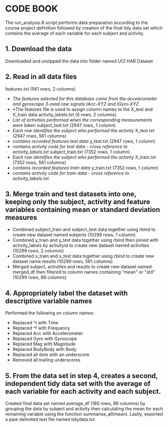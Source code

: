 # CODE BOOK
The run_analysis.R script performs data preparation according to the course project definition followed by creation of the final tidy data set which contains the average of each variable for each subject and activity.

## 1. Download the data
Downloaded and unzipped the data into folder named UCI HAR Dataset 

## 2. Read in all data files
features.txt (561 rows, 2 columns)
- *The features selected for this database come from the accelerometer and gyroscope 3-axial raw signals tAcc-XYZ and tGyro-XYZ*
- *The features file is used to assign column names to the X_test and X_train data
activity_labels.txt (6 rows, 2 columns)
- *List of activities performed when the corresponding measurements were taken*
subject_test.txt (2947 rows, 1 column)
- *Each row identifies the subject who performed the activity*
X_test.txt (2947 rows, 561 columns)
- *contains recorded features test data*
y_test.txt (2947 rows, 1 column)
- *contains activity code for test data - cross reference to activity_labels.txt*
subject_train.txt (7352 rows, 1 column)
- *Each row identifies the subject who performed the activity*
X_train.txt (7352 rows, 561 columns)
- *contains recorded features train data*
y_train.txt (7352 rows, 1 column)
- *contains activity code for train data - cross reference to activity_labels.txt*

## 3. Merge train and test datasets into one, keeping only the subject, activity and feature variables containing mean or standard deviation measures
- Combined subject_train and subject_test data together using rbind to create new dataset named subjects (10299 rows, 1 column) 
- Combined y_train and y_test data together using rbind then joined with activity_labels by activityid to create new dataset named activities (10299 rows, 2 columns)
- Combined x_train and x_test data together using rbind to create new dataset name results (10299 rows, 561 columns)
- Merged subject, activities and results to create new dataset named merged_df then filtered to column names containing "mean" or "std" (10299 rows, 88 columns)

## 4. Appropriately label the dataset with descriptive variable names
Performed the following on column names:
- Replaced ^t with Time
- Replaced ^f with Frequency
- Replaced Acc with Accelerometer
- Replaced Gyro with Gyroscope
- Replaced Mag with Magnitude
- Replaced BodyBody with Body
- Replaced all dots with an underscore
- Removed all trailing underscores

## 5. From the data set in step 4, creates a second, independent tidy data set with the average of each variable for each activity and each subject.
Created final data set named average_df (180 rows, 88 columns) by grouping the data by subject and activity then calculating the mean for each remaining variable using the function summarise_all(mean).
Lastly, exported a pipe delimited text file named tidydata.txt.
